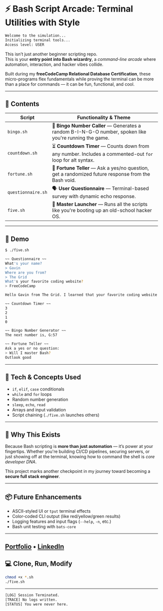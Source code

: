 # ⚡ Bash Script Arcade: Terminal Utilities with Style

```bash
Welcome to the simulation...
Initializing terminal tools...
Access level: USER
```

This isn’t just another beginner scripting repo.  
This is your **entry point into Bash wizardry**, a *command-line arcade* where automation, interaction, and hacker vibes collide.

Built during my **freeCodeCamp Relational Database Certification**, these micro-programs flex fundamentals while proving the terminal can be more than a place for commands — it can be fun, functional, and cool.

---

## 🧰 Contents

| Script           | Functionality & Theme                                                 |
|------------------|------------------------------------------------------------------------|
| `bingo.sh`       | 🎲 **Bingo Number Caller** — Generates a random B-I-N-G-O number, spoken like you're running the game. |
| `countdown.sh`   | ⏳ **Countdown Timer** — Counts down from any number. Includes a commented-out `for` loop for alt syntax. |
| `fortune.sh`     | 🔮 **Fortune Teller** — Ask a yes/no question, get a randomized future response from the Bash void. |
| `questionnaire.sh` | 🗣️ **User Questionnaire** — Terminal-based survey with dynamic echo response. |
| `five.sh`      | 🧩 **Master Launcher** — Runs all the scripts like you're booting up an old-school hacker OS. |

---

## 🧪 Demo

```bash
$ ./five.sh

~~ Questionnaire ~~
What's your name?
> Gavin
Where are you from?
> The Grid
What's your favorite coding website?
> FreeCodeCamp

Hello Gavin from The Grid. I learned that your favorite coding website is FreeCodeCamp!

~~ Countdown Timer ~~
3
2
1
0

~~ Bingo Number Generator ~~
The next number is, G:57

~~ Fortune Teller ~~
Ask a yes or no question:
> Will I master Bash?
Outlook good
```

---

## 🧠 Tech & Concepts Used

- `if`, `elif`, `case` conditionals
- `while` and `for` loops
- Random number generation
- `sleep`, `echo`, `read`
- Arrays and input validation
- Script chaining (`./five.sh` launches others)

---

## 🤔 Why This Exists

Because Bash scripting is **more than just automation** — it’s power at your fingertips. Whether you're building CI/CD pipelines, securing servers, or just showing off at the terminal, knowing how to command the shell is *core developer DNA*.

This project marks another checkpoint in my journey toward becoming a **secure full stack engineer**.

---

## 📦 Future Enhancements
- ASCII-styled UI or `tput` terminal effects
- Color-coded CLI output (like red/yellow/green results)
- Logging features and input flags (`--help`, `-n`, etc.)
- Bash unit testing with `bats-core`

---

[Portfolio](https://gavinhensley.dev) • [LinkedIn](https://www.linkedin.com/in/gavin-hensley/)
---

## 💻 Clone, Run, Modify

```bash
chmod +x *.sh
./five.sh
```

---

```bash
[LOG] Session Terminated.
[TRACE] No logs written.
[STATUS] You were never here.
```
